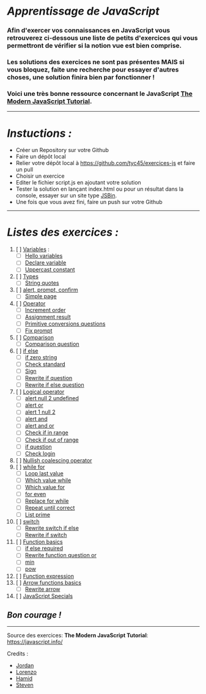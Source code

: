 # _Apprentissage de JavaScript_
### Afin d'exercer vos connaissances en JavaScript vous retrouverez ci-dessous une liste de petits d'exercices qui vous permettront de vérifier si la notion vue est bien comprise.
### Les solutions des exercices ne sont pas présentes **MAIS** si vous bloquez, faite une recherche pour essayer d'autres choses, une solution finira bien par fonctionner !
### Voici une très bonne ressource concernant le JavaScript [The Modern JavaScript Tutorial](https://javascript.info/).
___

# _Instuctions :_
- Créer un Repository sur votre Github
- Faire un dépôt local
- Relier votre dépôt local à https://github.com/tyc45/exercices-js et faire un pull 
- Choisir un exercice
- Editer le fichier script.js en ajoutant votre solution
- Tester la solution en lançant index.html ou pour un résultat dans la console, essayer sur un site type [JSBin](https://jsbin.com/?console,output).
- Une fois que vous avez fini, faire un push sur votre Github
___
# _Listes des exercices :_
1. [ ] [Variables](01-variables) :
    - [ ] [Hello variables](01-variables/1-hello-variables)
    - [ ] [Declare variable](01-variables/2-declare-variables)
    - [ ] [Uppercast constant](01-variables/3-uppercast-constant)
2. [ ] [Types](02-types)
    - [ ] [String quotes](02-types/1-string-quotes)
3. [ ] [alert, prompt, confirm](03-alert-prompt-confirm/1-simple-page)
    - [ ] [Simple page](03-alert-prompt-confirm)
5. [ ] [Operator](05-operators)
    - [ ] [Increment order](05-operators/1-simple-page)
    - [ ] [Assignment result](05-operators/2-assignment-result)
    - [ ] [Primitive conversions questions](05-operators/3-primitive-conversions-questions)
    - [ ] [Fix prompt](05-operators/4-fix-prompt)
6. [ ] [Comparison](06-comparison)
    - [ ] [Comparison question](06-comparison/1-comparison-questions)
7. [ ] [if else](07-ifelse)
    - [ ] [if zero string](07-ifelse/1-if-zero-string)
    - [ ] [Check standard](07-ifelse/2-check-standard)
    - [ ] [Sign](07-ifelse/3-sign)
    - [ ] [Rewrite if question](07-ifelse/5-rewrite-if-question)
    - [ ] [Rewrite if else question](07-ifelse/6-rewrite-if-else-question)
8. [ ] [Logical operator](08-logical-operators)
    - [ ] [alert null 2 undefined](08-logical-operators/1-alert-null-2-undefined)
    - [ ] [alert or](08-logical-operators/2-alert-or)
    - [ ] [alert 1 null 2](08-logical-operators/3-alert-1-null-2)
    - [ ] [alert and](08-logical-operators/4-alert-and)
    - [ ] [alert and or](08-logical-operators/5-alert-and-or)
    - [ ] [Check if in range](08-logical-operators/6-check-if-in-range)
    - [ ] [Check if out of range](08-logical-operators/7-check-if-out-range)
    - [ ] [if question](08-logical-operators/8-if-question)
    - [ ] [Check login](08-logical-operators/9-check-login)
9. [ ] [Nullish coalescing operator](09-nullish-coalescing-operator)
10. [ ] [while for](10-while-for)
    - [ ] [Loop last value](10-while-for/1-loop-last-value)
    - [ ] [Which value while](10-while-for/2-which-value-while)
    - [ ] [Which value for](10-while-for/3-which-value-for)
    - [ ] [for even](10-while-for/4-for-even)
    - [ ] [Replace for while](10-while-for/5-replace-for-while)
    - [ ] [Repeat until correct](10-while-for/6-repeat-until-correct)
    - [ ] [List prime](10-while-for/7-list-primes)
11. [ ] [switch](11-switch)
    - [ ] [Rewrite switch if else](11-switch/1-rewrite-switch-if-else)
    - [ ] [Rewrite if switch](11-switch/2-rewrite-if-switch)
12. [ ] [Function basics](12-function-basics)
    - [ ] [if else required](12-function-basics/1-if-else-required)
    - [ ] [Rewrite function question or](12-function-basics/2-rewrite-function-question-or)
    - [ ] [min](12-function-basics/3-min)
    - [ ] [pow](12-function-basics/4-pow)
13. [ ] [Function expression](13-function-expressions)
14. [ ] [Arrow functions basics](14-arrow-functions-basics)
    - [ ] [Rewrite arrow](14-arrow-functions-basics/1-rewrite-arrow)
15. [ ] [JavaScript Specials](15-javascript-specials)

## _**Bon courage !**_
___

Source des exercices: **The Modern JavaScript Tutorial**: https://javascript.info/

Credits : 
-   [Jordan](https://github.com/tyc45)
-   [Lorenzo](https://github.com/LorenzoLentini)
-   [Hamid](https://github.com/IdurarDev)
-   [Steven](https://github.com/Soyda)
